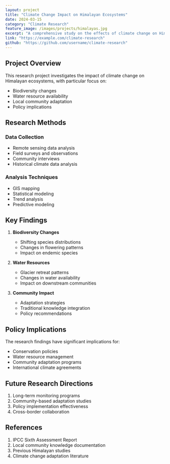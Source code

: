 ```yaml
---
layout: project
title: "Climate Change Impact on Himalayan Ecosystems"
date: 2024-03-15
category: "Climate Research"
feature_image: /images/projects/himalayas.jpg
excerpt: "A comprehensive study on the effects of climate change on Himalayan ecosystems, focusing on biodiversity and water resources."
link: "https://example.com/climate-research"
github: "https://github.com/username/climate-research"
---
```


## Project Overview

This research project investigates the impact of climate change on Himalayan ecosystems, with particular focus on:
- Biodiversity changes
- Water resource availability
- Local community adaptation
- Policy implications

## Research Methods

### Data Collection
- Remote sensing data analysis
- Field surveys and observations
- Community interviews
- Historical climate data analysis

### Analysis Techniques
- GIS mapping
- Statistical modeling
- Trend analysis
- Predictive modeling

## Key Findings

1. **Biodiversity Changes**
   - Shifting species distributions
   - Changes in flowering patterns
   - Impact on endemic species

2. **Water Resources**
   - Glacier retreat patterns
   - Changes in water availability
   - Impact on downstream communities

3. **Community Impact**
   - Adaptation strategies
   - Traditional knowledge integration
   - Policy recommendations

## Policy Implications

The research findings have significant implications for:
- Conservation policies
- Water resource management
- Community adaptation programs
- International climate agreements

## Future Research Directions

1. Long-term monitoring programs
2. Community-based adaptation studies
3. Policy implementation effectiveness
4. Cross-border collaboration

## References

1. IPCC Sixth Assessment Report
2. Local community knowledge documentation
3. Previous Himalayan studies
4. Climate change adaptation literature 